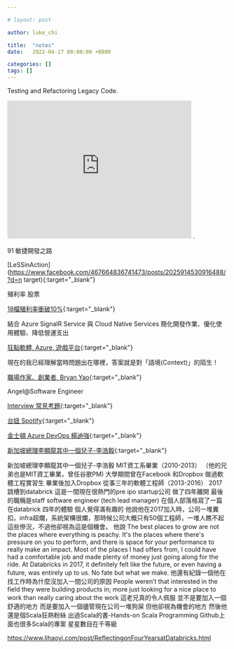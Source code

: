 ```yaml
---

# layout: post

author: luke_chi

title:  "notes"
date:   2022-04-17 00:00:00 +0800

categories: []
tags: []
---
```


Testing and Refactoring Legacy Code.

<iframe width="420" height="315" src="https://www.youtube.com/embed/LSqbXorkyfQ" frameborder="0" allowfullscreen></iframe>
.

91 敏捷開發之路

[LeSSinAction](https://www.facebook.com/467664836741473/posts/2025914530916488/?d=n target){:target="_blank"}

殖利率 股票 

[18檔殖利率衝破10%](https://finance.ettoday.net/amp/amp_news.php7?news_id=2228764&from=google.com){:target="_blank"}

結合 Azure SignalR Service 與 Cloud Native Services 簡化開發作業、優化使用體驗、降低營運支出

[狂點軟體, Azure, 遊戲平台](https://www.ithome.com.tw/pr/150349){:target="_blank"}

現在的我已經理解當時問題出在哪裡，答案就是對「語境(Context)」的陌生！

[職場作家、創業者, Bryan Yao](https://www.facebook.com/100001404014933/posts/5086318798091537/?d=n){:target="_blank"}

Angel@Software Engineer

[Interview 常見考題](https://angelswengineer.medium.com/2021%E5%BA%95-2022%E5%88%9D-backend-software-engineer-interview-%E5%B8%B8%E8%A6%8B%E8%80%83%E9%A1%8C-92d5c6ba384c){:target="_blank"}

[台妞 Spotify](https://youtube.com/watch?v=pQG3MaNwqM4&feature=share){:target="_blank"}

[金士頓 Azure DevOps 楊迪強](https://www.ithome.com.tw/pr/150180){:target="_blank"}

[新加坡總理李顯龍其中一個兒子-李浩毅](https://www.facebook.com/100000201416442/posts/5619154891434502/?d=n){:target="_blank"}

新加坡總理李顯龍其中一個兒子-李浩毅
MIT資工系畢業（2010-2013）
（他的兄弟也是MIT資工畢業，曾任谷歌PM)
大學期間曾在Facebook 和Dropbox 做過軟體工程實習生
畢業後加入Dropbox 從事三年的軟體工程師（2013-2016）
2017跳槽到databrick
這是一間現在很熱門的pre ipo startup公司
做了四年離開
最後的職稱是staff software engineer (tech lead manager)
在個人部落格寫了一篇在databrick 四年的體驗
個人覺得滿有趣的
他說他在2017加入時，公司一堆糞扣，infra超爛，系統架構很爛，那時候公司大概只有50個工程師，一堆人瞧不起這些慘況，不過他卻視為這是個機會。
他說
The best places to grow are not the places where everything is peachy. It's the places where there's pressure on you to perform, and there is space for your performance to really make an impact. Most of the places I had offers from, I could have had a comfortable job and made plenty of money just going along for the ride. At Databricks in 2017, it definitely felt like the future, or even having a future, was entirely up to us. No fate but what we make.
他還有紀錄一個他在找工作時為什麼沒加入一間公司的原因
People weren’t that interested in the field they were building products in; more just looking for a nice place to work than really caring about the work
這老兄真的令人佩服
並不是要加入一個舒適的地方
而是要加入一個儘管現在公司一堆狗屎
但他卻視為機會的地方
然後他還是個Scala狂熱粉絲
出過Scala的書-Hands-on Scala Programming
Github上面也很多Scala的專案
星星數目在千等級

https://www.lihaoyi.com/post/ReflectingonFourYearsatDatabricks.html



